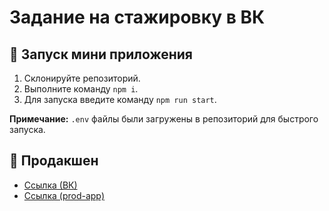# Задание на стажировку в ВК

## 🚀 Запуск мини приложения

1. Cклонируйте репозиторий.
2. Выполните команду `npm i`.
3. Для запуска введите команду `npm run start`.

**Примечание:** `.env` файлы были загружены в репозиторий для быстрого запуска.

## 🔗 Продакшен

- [Ссылка (ВК)](https://vk.com/services?w=app51878003_256834193)
- [Ссылка (prod-app)](https://prod-app51878003-7f340e656471.pages-ac.vk-apps.com/index.html)
